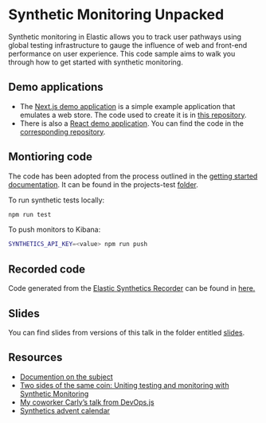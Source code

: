 # Synthetic Monitoring Unpacked
Synthetic monitoring in Elastic allows you to track user pathways using global testing infrastructure to gauge the influence of web and front-end performance on user experience. This code sample aims to walk you through how to get started with synthetic monitoring.

## Demo applications
- The [Next.js demo application](https://demo-store-ivory.vercel.app/products) is a simple example application that emulates a web store. The code used to create it is in [this repository](https://github.com/JessicaGarson/demo-store).
- There is also a [React demo application](https://react-elk-store.vercel.app/). You can find the code in the [corresponding repository](https://github.com/JessicaGarson/react-elk-store).

## Montioring code
The code has been adopted from the process outlined in the [getting started documentation](https://www.elastic.co/guide/en/observability/current/synthetics-get-started-project.html). It can be found in the projects-test [folder](/projects-test).

To run synthetic tests locally:

```bash
npm run test
```

To push monitors to Kibana: 

```bash
SYNTHETICS_API_KEY=<value> npm run push
```

## Recorded code
Code generated from the [Elastic Synthetics Recorder](https://www.elastic.co/guide/en/observability/current/synthetics-recorder.html) can be found in [here.](https://github.com/JessicaGarson/Synthetic-Monitoring-Unpacked/blob/main/projects-test/journeys/recorded.journey.js)

## Slides
You can find slides from versions of this talk in the folder entitled [slides](/slides).

## Resources
- [Documention on the subject](https://www.elastic.co/guide/en/observability/current/monitor-uptime-synthetics.html)
- [Two sides of the same coin: Uniting testing and monitoring with Synthetic Monitoring](https://www.elastic.co/observability-labs/blog/testing-monitoring-synthetic-monitoring) 
- [My coworker Carly’s talk from DevOps.js](https://portal.gitnation.org/contents/synthetic-monitoring-and-e2e-testing-2-sides-of-the-same-coin-1979)
- [Synthetics advent calendar](https://discuss.elastic.co/t/dec-8th-2023-en-authentication-in-synthetic-monitoring-with-playwright-and-elastic-synthetics/347290)

